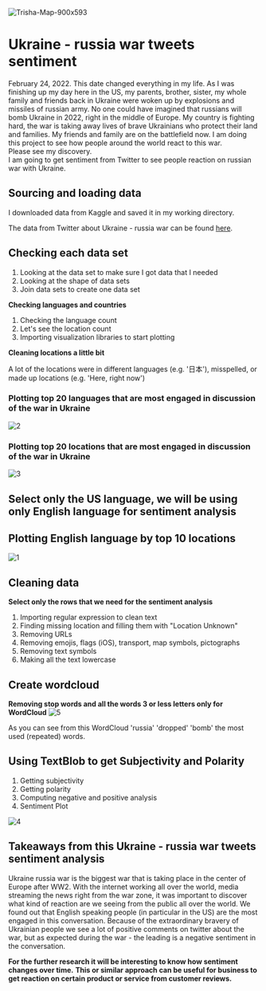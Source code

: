 ![Trisha-Map-900x593](https://user-images.githubusercontent.com/98930412/172030492-6d0c51e5-c933-43fc-ac67-f51e27db349c.png)

# Ukraine - russia war tweets sentiment

February 24, 2022. This date changed everything in my life. As I was finishing up my day here in the US, my parents, brother, sister, my whole family and friends back in Ukraine were woken up by explosions and missiles of russian army. No one could have imagined that russians will bomb Ukraine in 2022, right in the middle of Europe. My country is fighting hard, the war is taking away lives of brave Ukrainians who protect their land and families. My friends and family are on the battlefield now. I am doing this project to see how people around the world react to this war.     
Please see my discovery.     
I am going to get sentiment from Twitter to see people reaction on russian war with Ukraine.


## Sourcing and loading data

I downloaded data from Kaggle and saved it in my working directory.

The data from Twitter about Ukraine - russia war can be found  [here](https://www.kaggle.com/datasets/bwandowando/ukraine-russian-crisis-twitter-dataset-1-2-m-rows?select=UkraineCombinedTweetsDeduped_MAR27_to_28.csv.gzip). 


## Checking each data set

1. Looking at the data set to make sure I got data that I needed
2. Looking at the shape of data sets
3. Join data sets to create one data set

**Checking languages and countries**

1. Checking the language count
2. Let's see the location count
3. Importing visualization libraries to start plotting

**Cleaning locations a little bit**

A lot of the locations were in different languages (e.g. '日本'), misspelled, or made up locations (e.g. 'Here, right now')

### Plotting top 20 languages that are most engaged in discussion of the war in Ukraine
![2](https://user-images.githubusercontent.com/98930412/172029925-1733ae0f-4030-4ad4-815a-b31d3a84e97e.png)

### Plotting top 20 locations that are most engaged in discussion of the war in Ukraine
![3](https://user-images.githubusercontent.com/98930412/172029926-ac85be73-e455-42c5-b615-8a00120b7d82.png)

## Select only the US language, we will be using only English language for sentiment analysis

## Plotting English language by top 10 locations
![1](https://user-images.githubusercontent.com/98930412/171252893-a061ab2c-081e-4e20-89fd-1b79f00634d7.png)

## Cleaning data

**Select only the rows that we need for the sentiment analysis**
1. Importing regular expression to clean text
2. Finding missing location and filling them with "Location Unknown"
3. Removing URLs
4. Removing emojis, flags (iOS), transport, map symbols, pictographs
5. Removing text symbols
6. Making all the text lowercase

## Create wordcloud

**Removing stop words and all the words 3 or less letters only for WordCloud**
![5](https://user-images.githubusercontent.com/98930412/171252860-19568575-dbf9-48a8-b7cd-e68e82741939.png)

As you can see from this WordCloud 'russia' 'dropped' 'bomb' the most used (repeated) words.

## Using TextBlob to get Subjectivity and Polarity

1. Getting subjectivity
2. Getting polarity
3. Computing negative and positive analysis
4. Sentiment Plot

![4](https://user-images.githubusercontent.com/98930412/171252842-534743fd-4443-469d-ac41-8101750aba9a.png)


## Takeaways from this Ukraine - russia war tweets sentiment analysis
Ukraine russia war is the biggest war that is taking place in the center of Europe after WW2. With the internet working all over the world, media streaming the news right from the war zone, it was important to discover what kind of reaction are we seeing from the public all over the world. 
We found out that English speaking people (in particular in the US) are the most engaged in this conversation. Because of the extraordinary bravery of Ukrainian people we see a lot of positive comments on twitter about the war, but as expected during the war - the leading is a negative sentiment in the conversation. 

**For the further research it will be interesting to know how sentiment changes over time.**
**This or similar approach can be useful for business to get reaction on certain product or service from customer reviews.**
